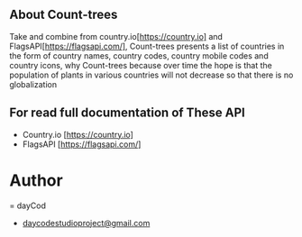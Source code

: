## About Count-trees
Take and combine from country.io[https://country.io] and FlagsAPI[https://flagsapi.com/], Count-trees presents a list of countries in the form of country names, country codes, country mobile codes and country icons, why Count-trees because over time the hope is that the population of plants in various countries will not decrease so that there is no globalization

## For read full documentation of These API
- Country.io [https://country.io]
- FlagsAPI [https://flagsapi.com/]

# Author
= dayCod
- daycodestudioproject@gmail.com
